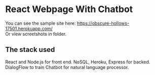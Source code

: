 
# React Webpage With Chatbot

You can see the sample site here: https://obscure-hollows-17501.herokuapp.com/         
Or view screetshots in folder.
## The stack used


React and Node.js for front end. 
NoSQL, Heroku, Express for backed.  
DialogFlow to train Chatbot for natural language processor.


